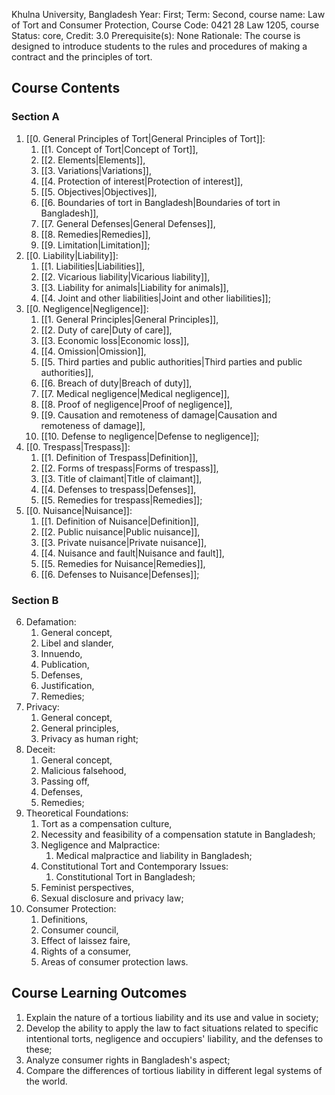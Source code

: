 Khulna University, Bangladesh
Year: First; Term: Second,
course name: Law of Tort and Consumer Protection,
Course Code: 0421 28 Law 1205,
course Status: core,
Credit: 3.0
Prerequisite(s): None
Rationale: The course is designed to introduce students to the rules and procedures of making a contract and the principles of tort.
## Course Contents
### Section A
1. [[0. General Principles of Tort|General Principles of Tort]]:
	1. [[1. Concept of Tort|Concept of Tort]],
	2. [[2. Elements|Elements]],
	3. [[3. Variations|Variations]],
	4. [[4. Protection of interest|Protection of interest]],
	5. [[5. Objectives|Objectives]],
	6. [[6. Boundaries of tort in Bangladesh|Boundaries of tort in Bangladesh]],
	7. [[7. General Defenses|General Defenses]],
	8. [[8. Remedies|Remedies]],
	9. [[9. Limitation|Limitation]];
2. [[0. Liability|Liability]]:
	1. [[1. Liabilities|Liabilities]],
	2. [[2. Vicarious liability|Vicarious liability]],
	3. [[3. Liability for animals|Liability for animals]],
	4. [[4. Joint and other liabilities|Joint and other liabilities]];
3. [[0. Negligence|Negligence]]:
	1. [[1. General Principles|General Principles]],
	2. [[2. Duty of care|Duty of care]],
	3. [[3. Economic loss|Economic loss]],
	4. [[4. Omission|Omission]],
	5. [[5. Third parties and public authorities|Third parties and public authorities]],
	6. [[6. Breach of duty|Breach of duty]],
	7. [[7. Medical negligence|Medical negligence]],
	8. [[8. Proof of negligence|Proof of negligence]],
	9. [[9. Causation and remoteness of damage|Causation and remoteness of damage]],
	10. [[10. Defense to negligence|Defense to negligence]];
4.  [[0. Trespass|Trespass]]:
	1. [[1. Definition of Trespass|Definition]],
	2. [[2. Forms of trespass|Forms of trespass]],
	3. [[3. Title of claimant|Title of claimant]],
	4. [[4. Defenses to trespass|Defenses]],
	5. [[5. Remedies for trespass|Remedies]];
5. [[0. Nuisance|Nuisance]]:
	1. [[1. Definition of Nuisance|Definition]],
	2. [[2. Public nuisance|Public nuisance]],
	3. [[3. Private nuisance|Private nuisance]],
	4. [[4. Nuisance and fault|Nuisance and fault]],
	5. [[5. Remedies for Nuisance|Remedies]],
	6. [[6. Defenses to Nuisance|Defenses]];

### Section B
6. Defamation:
	1. General concept,
	2. Libel and slander,
	3. Innuendo,
	4. Publication,
	5. Defenses,
	6. Justification,
	7. Remedies;
7. Privacy:
	1. General concept,
	2. General principles,
	3. Privacy as human right;
8. Deceit:
	1. General concept,
	2. Malicious falsehood,
	3. Passing off,
	4. Defenses,
	5. Remedies;
9. Theoretical Foundations:
	1. Tort as a compensation culture,
	2. Necessity and feasibility of a compensation statute in Bangladesh;
	3. Negligence and Malpractice:
		1. Medical malpractice and liability in Bangladesh;
	4. Constitutional Tort and Contemporary Issues:
		1. Constitutional Tort in Bangladesh;
	5. Feminist perspectives,
	6. Sexual disclosure and privacy law;
10. Consumer Protection:
	1. Definitions,
	2. Consumer council,
	3. Effect of laissez faire,
	4. Rights of a consumer,
	5. Areas of consumer protection laws.

## Course Learning Outcomes
1. Explain the nature of a tortious liability and its use and value in society;
2. Develop the ability to apply the law to fact situations related to specific intentional torts, negligence and occupiers' liability, and the defenses to these;
3. Analyze consumer rights in Bangladesh's aspect;
4. Compare the differences of tortious liability in different legal systems of the world.